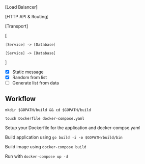 [Load Balancer]

[HTTP API & Routing]

[Transport]

[

	[Service] -> [Database]

	[Service] -> [Database]

]


- [x] Static message
- [x] Random from list
- [ ] Generate list from data

## Workflow

`mkdir $GOPATH/build && cd $GOPATH/build`

`touch Dockerfile docker-compose.yaml`

Setup your Dockerfile for the application and docker-compse.yaml

Build application using `go build -i -o $GOPATH/build/bin`

Build image using `docker-compose build`

Run with `docker-compose up -d`
